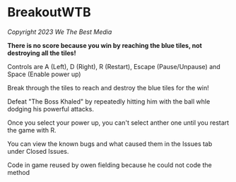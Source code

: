 # BreakoutWTB
*Copyright 2023 We The Best Media*

**There is no score because you win by reaching the blue tiles, not destroying all the tiles!**

Controls are A (Left), D (Right), R (Restart), Escape (Pause/Unpause) and Space (Enable power up)

Break through the tiles to reach and destroy the blue tiles for the win!

Defeat "The Boss Khaled" by repeatedly hitting him with the ball whle dodging his powerful attacks.

Once you select your power up, you can't select anther one until you restart the game with R.

You can view the known bugs and what caused them in the Issues tab under Closed Issues.

Code in game reused by owen fielding because he could not code the method
